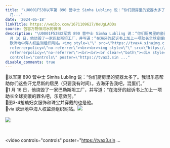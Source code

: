 ```yaml
---
title: "\U0001F53B以军第 890 营中士 Simha Lubling 说：“你们厨房里的瓷器太多了。我很乐意帮助你们这些汗尤尼斯的居民（只要我有时间）。去海牙告我吧，混蛋们。”\U0001F53B1
  月..."
date: '2024-05-18'
linkTitle: https://weibo.com/1671109627/OeUgLAODs
source: 包容万物恒河水的微博
description: "\U0001F53B以军第 890 营中士 Simha Lubling 说：“你们厨房里的瓷器太多了。我很乐意帮助你们这些汗尤尼斯的居民（只要我有时间）。去海牙告我吧，混蛋们。”<br>\U0001F53B1
  月 16 日，他烧毁了一家巴勒斯坦工厂，并写道：“在海牙的起诉书上加上一项助长全球变暖的罪名吧，乐意效劳。”<br>\U0001F53B图3-4抢劫妇女服饰和珠宝并穿戴的也是他。<br>\U0001F53Bvia
  欧洲地中海人权监测组织网站。<img style=\"\" src=\"https://tvax4.sinaimg.cn/large/639b1bfbly1hpu3j4ncj7j20vv1f37qq.jpg\"
  referrerpolicy=\"no-referrer\"><br><br><img style=\"\" src=\"https://tvax3.sinaimg.cn/large/639b1bfbly1hpu3jasp3zj20wi1hy1kx.jpg\"
  referrerpolicy=\"no-referrer\"><br><br><br clear=\"both\"><div style=\"clear: both\"></div><video
  controls=\"controls\" poster=\"https://tvax3.sin ..."
disable_comments: true
---
```

🔻以军第 890 营中士 Simha Lubling 说：“你们厨房里的瓷器太多了。我很乐意帮助你们这些汗尤尼斯的居民（只要我有时间）。去海牙告我吧，混蛋们。”<br>🔻1 月 16 日，他烧毁了一家巴勒斯坦工厂，并写道：“在海牙的起诉书上加上一项助长全球变暖的罪名吧，乐意效劳。”<br>🔻图3-4抢劫妇女服饰和珠宝并穿戴的也是他。<br>🔻via 欧洲地中海人权监测组织网站。<img style="" src="https://tvax4.sinaimg.cn/large/639b1bfbly1hpu3j4ncj7j20vv1f37qq.jpg" referrerpolicy="no-referrer"><br><br><img style="" src="https://tvax3.sinaimg.cn/large/639b1bfbly1hpu3jasp3zj20wi1hy1kx.jpg" referrerpolicy="no-referrer"><br><br><br clear="both"><div style="clear: both"></div><video controls="controls" poster="https://tvax3.sin ...